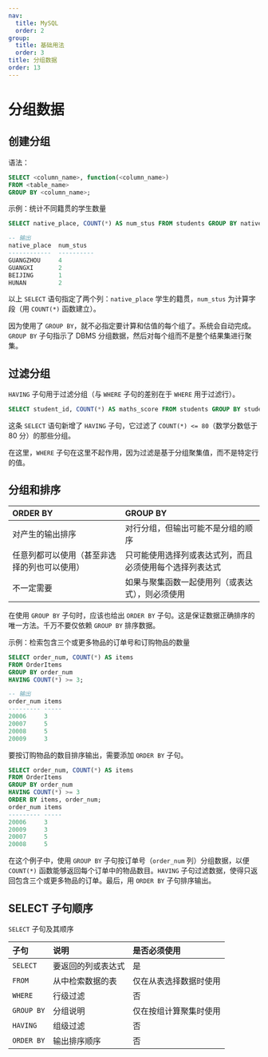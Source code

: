 ```yaml
---
nav:
  title: MySQL
  order: 2
group:
  title: 基础用法
  order: 3
title: 分组数据
order: 13
---
```


# 分组数据

## 创建分组

语法：

```sql
SELECT <column_name>, function(<column_name>)
FROM <table_name>
GROUP BY <column_name>;
```

示例：统计不同籍贯的学生数量

```sql
SELECT native_place, COUNT(*) AS num_stus FROM students GROUP BY native_place;

-- 输出
native_place  num_stus
------------  ----------
GUANGZHOU     4
GUANGXI       2
BEIJING       1
HUNAN         2
```

以上 `SELECT` 语句指定了两个列：`native_place` 学生的籍贯，`num_stus` 为计算字段（用 `COUNT(*)` 函数建立）。

因为使用了 `GROUP BY`，就不必指定要计算和估值的每个组了。系统会自动完成。`GROUP BY` 子句指示了 DBMS 分组数据，然后对每个组而不是整个结果集进行聚集。

## 过滤分组

`HAVING` 子句用于过滤分组（与 `WHERE` 子句的差别在于 `WHERE` 用于过滤行）。

```sql
SELECT student_id, COUNT(*) AS maths_score FROM students GROUP BY student_id HAVING COUNT(*) <= 80;
```

这条 `SELECT` 语句新增了 `HAVING` 子句，它过滤了 `COUNT(*) <= 80`（数学分数低于 80 分）的那些分组。

在这里，`WHERE` 子句在这里不起作用，因为过滤是基于分组聚集值，而不是特定行的值。

## 分组和排序

| ORDER BY                                     | GROUP BY                                                 |
| :------------------------------------------- | :------------------------------------------------------- |
| 对产生的输出排序                             | 对行分组，但输出可能不是分组的顺序                       |
| 任意列都可以使用（甚至非选择的列也可以使用） | 只可能使用选择列或表达式列，而且必须使用每个选择列表达式 |
| 不一定需要                                   | 如果与聚集函数一起使用列（或表达式），则必须使用         |

在使用 `GROUP BY` 子句时，应该也给出 `ORDER BY` 子句。这是保证数据正确排序的唯一方法。千万不要仅依赖 `GROUP BY` 排序数据。

示例：检索包含三个或更多物品的订单号和订购物品的数量

```sql
SELECT order_num, COUNT(*) AS items 
FROM OrderItems 
GROUP BY order_num 
HAVING COUNT(*) >= 3;

-- 输出
order_num items 
--------- ----- 
20006     3 
20007     5 
20008     5 
20009     3
```

要按订购物品的数目排序输出，需要添加 `ORDER BY` 子句。

```sql
SELECT order_num, COUNT(*) AS items
FROM OrderItems
GROUP BY order_num
HAVING COUNT(*) >= 3
ORDER BY items, order_num;
order_num items 
--------- ----- 
20006     3 
20009     3
20007     5 
20008     5 
```

在这个例子中，使用 `GROUP BY` 子句按订单号（`order_num` 列）分组数据，以便 `COUNT(*)` 函数能够返回每个订单中的物品数目。`HAVING` 子句过滤数据，使得只返回包含三个或更多物品的订单。最后，用 `ORDER BY` 子句排序输出。

## SELECT 子句顺序

`SELECT` 子句及其顺序

| 子句       | 说明               | 是否必须使用           |
| :--------- | :----------------- | :--------------------- |
| `SELECT`   | 要返回的列或表达式 | 是                     |
| `FROM`     | 从中检索数据的表   | 仅在从表选择数据时使用 |
| `WHERE`    | 行级过滤           | 否                     |
| `GROUP BY` | 分组说明           | 仅在按组计算聚集时使用 |
| `HAVING`   | 组级过滤           | 否                     |
| `ORDER BY` | 输出排序顺序       | 否                     |
